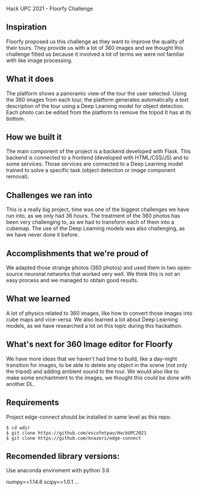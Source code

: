 Hack UPC 2021 - Floorfy Challenge

## Inspiration
Floorfy proposed us this challenge as they want to improve the quality of their tours. They provide us with a lot of 360 images and we thought this challenge fitted us because it involved a lot of terms we were not familiar with like image processing.

## What it does
The platform shows a panoramic view of the tour the user selected. Using the 360 images from each tour, the platform generates automatically a text description of the tour using a Deep Learning model for object detection. Each photo can be edited from the platform to remove the tripod It has at its bottom. 

## How we built it
The main component of the project is a backend developed with Flask. This backend is connected to a frontend (developed with HTML/CSS/JS) and to some services. Those services are connected to a Deep Learning model trained to solve a specific task (object detection or image component removal).

## Challenges we ran into
This is a really big project, time was one of the biggest challenges we have run into, as we only had 36 hours. The treatment of the 360 photos has been very challenging to, as we had to transform each of them into a cubemap. The use of the Deep Learning models was also challenging, as we have never done it before.

## Accomplishments that we're proud of
We adapted those strange photos (360 photos) and used them in two open-source neuronal networks that worked very well. We think this is not an easy process and we managed to obtain good results.

## What we learned
A lot of physics related to 360 images, like how to convert those images into cube maps and vice-versa. We also learned a lot about Deep Learning models, as we have researched a lot on this topic during this hackathon.

## What's next for 360 Image editor for Floorfy
We have more ideas that we haven't had time to build, like a day-night transition for images, to be able to delete any object in the scene (not only the tripod) and adding ambient sound to the tour. We would also like to make some enchantment to the images, we thought this could be done with another DL.


## Requirements
Project edge-connect should be installed in same level as this repo:

```
$ cd wdir
$ git clone https://github.com/escofetpau/HackUPC2021
$ git clone https://github.com/knazeri/edge-connect
```

## Recomended library versions:
Use anaconda enviroment with python 3.6

numpy==1.14.6
scipy==1.0.1
...
